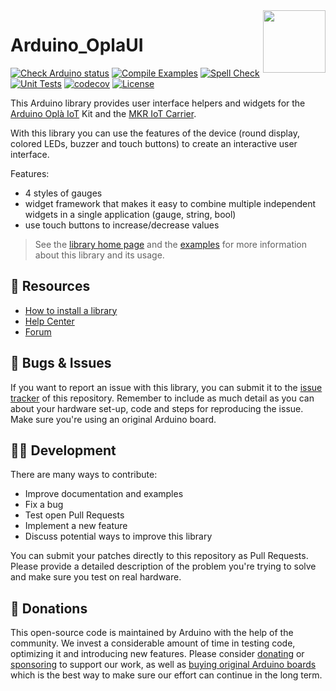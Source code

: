 <img src="https://content.arduino.cc/website/Arduino_logo_teal.svg" height="100" align="right" />

# Arduino_OplaUI

[![Check Arduino status](https://github.com/arduino-libraries/Arduino_OplaUI/actions/workflows/check-arduino.yml/badge.svg)](https://github.com/arduino-libraries/ArduinoIoTCloud/actions/workflows/check-arduino.yml)
[![Compile Examples](https://github.com/arduino-libraries/Arduino_OplaUI/workflows/Compile%20Examples/badge.svg)](https://github.com/arduino-libraries/ArduinoIoTCloud/actions?workflow=Compile+Examples)
[![Spell Check](https://github.com/arduino-libraries/Arduino_OplaUI/workflows/Spell%20Check/badge.svg)](https://github.com/arduino-libraries/ArduinoIoTCloud/actions?workflow=Spell+Check)
[![Unit Tests](https://github.com/arduino-libraries/Arduino_OplaUI/workflows/Unit%20Tests/badge.svg)](https://github.com/arduino-libraries/ArduinoIoTCloud/actions?workflow=Unit+Tests)
[![codecov](https://codecov.io/gh/arduino-libraries/Arduino_OplaUI/branch/master/graph/badge.svg)](https://codecov.io/gh/arduino-libraries/ArduinoIoTCloud)
[![License](https://img.shields.io/github/license/arduino-libraries/Arduino_OplaUI)](https://support.arduino.cc/hc/en-us/articles/360018434279-I-have-used-Arduino-for-my-project-do-I-need-to-release-my-source-code-)

This Arduino library provides user interface helpers and widgets for the [Arduino Oplà IoT](https://store.arduino.cc/opla-iot-kit) Kit and the [MKR IoT Carrier](http://store.arduino.cc/mkr-iot-carrier).

With this library you can use the features of the device (round display, colored LEDs, buzzer and touch buttons) to create an interactive user interface.

Features:

* 4 styles of gauges
* widget framework that makes it easy to combine multiple independent widgets in a single application (gauge, string, bool)
* use touch buttons to increase/decrease values

> See the [library home page](https://www.arduino.cc/reference/en/libraries/servo/) and the [examples](examples/) for more information about this library and its usage.

## 🔎 Resources

* [How to install a library](https://www.arduino.cc/en/guide/libraries)
* [Help Center](https://support.arduino.cc/)
* [Forum](https://forum.arduino.cc)

## 🐛 Bugs & Issues

If you want to report an issue with this library, you can submit it to the [issue tracker](issues) of this repository. Remember to include as much detail as you can about your hardware set-up, code and steps for reproducing the issue. Make sure you're using an original Arduino board.

## 👨‍💻 Development

There are many ways to contribute:

* Improve documentation and examples
* Fix a bug
* Test open Pull Requests
* Implement a new feature
* Discuss potential ways to improve this library

You can submit your patches directly to this repository as Pull Requests. Please provide a detailed description of the problem you're trying to solve and make sure you test on real hardware.

## 💛 Donations

This open-source code is maintained by Arduino with the help of the community. We invest a considerable amount of time in testing code, optimizing it and introducing new features. Please consider [donating](https://www.arduino.cc/en/donate/) or [sponsoring](https://github.com/sponsors/arduino) to support our work, as well as [buying original Arduino boards](https://store.arduino.cc/) which is the best way to make sure our effort can continue in the long term.